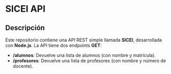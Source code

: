 
# SICEI API

## Descripción
Este repositorio contiene una API REST simple llamada **SICEI**, desarrollada con **Node.js**. La API tiene dos endpoints **GET**:
- **/alumnos**: Devuelve una lista de alumnos (con nombre y matrícula).
- **/profesores**: Devuelve una lista de profesores (con nombre y número de docente).
